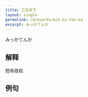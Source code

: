 ```yaml
---
title: 三日天下
layout: single
permalink: /proverbs/mik-ka-ten-ka
excerpt: みっかてんか
---
```


みっかてんか

## 解释

短命政权

## 例句

